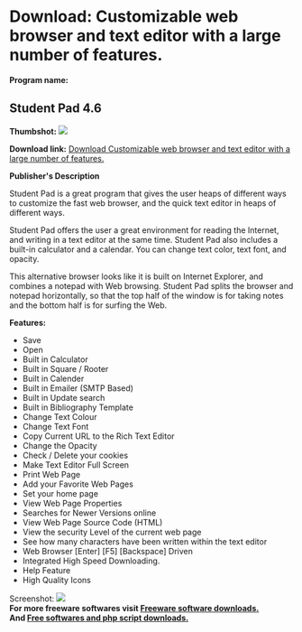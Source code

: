 # Download: Customizable web browser and text editor with a large number of features.

**Program name:**

## Student Pad 4.6

  
**Thumbshot:** ![](http://www.freewarefiles.com/screenshot/studentpad_md.jpg)   
  
**Download link:** [Download Customizable web browser and text editor with a large number of features.](http://freesoftwares.boysofts.com/Student-Pad_program_48983.html)  
  


**Publisher's Description**  
  


Student Pad is a great program that gives the user heaps of different ways to customize the fast web browser, and the quick text editor in heaps of different ways. 

Student Pad offers the user a great environment for reading the Internet, and writing in a text editor at the same time. Student Pad also includes a built-in calculator and a calendar. You can change text color, text font, and opacity.

This alternative browser looks like it is built on Internet Explorer, and combines a notepad with Web browsing. Student Pad splits the browser and notepad horizontally, so that the top half of the window is for taking notes and the bottom half is for surfing the Web.

**Features:**

  * Save 
  * Open 
  * Built in Calculator 
  * Built in Square / Rooter 
  * Built in Calender 
  * Built in Emailer (SMTP Based) 
  * Built in Update search 
  * Built in Bibliography Template 
  * Change Text Colour 
  * Change Text Font 
  * Copy Current URL to the Rich Text Editor 
  * Change the Opacity 
  * Check / Delete your cookies 
  * Make Text Editor Full Screen 
  * Print Web Page 
  * Add your Favorite Web Pages 
  * Set your home page 
  * View Web Page Properties 
  * Searches for Newer Versions online 
  * View Web Page Source Code (HTML) 
  * View the security Level of the current web page 
  * See how many characters have been written within the text editor 
  * Web Browser [Enter] [F5] [Backspace] Driven 
  * Integrated High Speed Downloading. 
  * Help Feature 
  * High Quality Icons 

  
  
Screenshot: ![](http://www.freewarefiles.com/screenshot/studentpad.jpg)   
**For more freeware softwares visit [Freeware software downloads.](http://freesoftwares.boysofts.com/)**   
**And [Free softwares and php script downloads.](http://www.boysofts.com/)**
